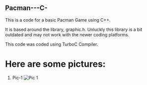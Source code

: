 ## Pacman---C-

This is a code for a basic Pacman Game using C++.

It is based around the library, graphic.h. Unluckly this library is a bit outdated and may not work with the newer coding platforms.

This code was coded using TurboC Compiler.

# Here are some pictures:   
1. Pic-1
  ![Pic 1](https://github.com/60deg/Pacman--C-/blob/master/Imgs/Game3.png)
